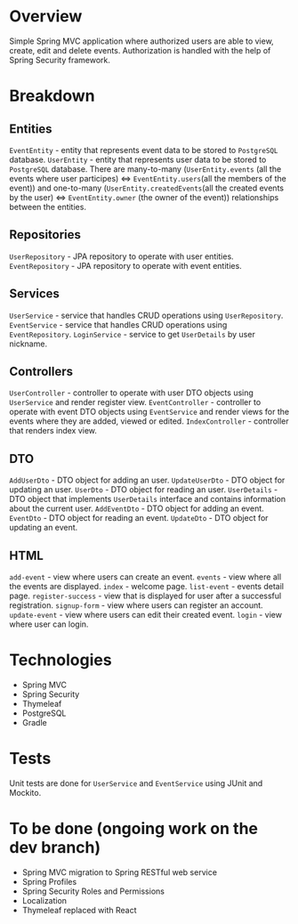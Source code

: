 # Overview

Simple Spring MVC application where authorized users are able to view, create, edit and delete events. Authorization is handled with the help of Spring Security framework.

# Breakdown

## Entities
`EventEntity` - entity that represents event data to be stored to `PostgreSQL` database.
`UserEntity` - entity that represents user data to be stored to `PostgreSQL` database.
There are many-to-many (`UserEntity.events` (all the events where user participes) <=> `EventEntity.users`(all the members of the event)) and one-to-many (`UserEntity.createdEvents`(all the created events by the user) <=> `EventEntity.owner` (the owner of the event)) relationships between the entities.

## Repositories
`UserRepository` - JPA repository to operate with user entities.
`EventRepository` - JPA repository to operate with event entities.

## Services
`UserService` - service that handles CRUD operations using `UserRepository`.
`EventService` - service that handles CRUD operations using `EventRepository`.
`LoginService` - service to get `UserDetails` by user nickname.

## Controllers
`UserController` - controller to operate with user DTO objects using `UserService` and render register view. 
`EventController` - controller to operate with event DTO objects using `EventService` and render views for the events where they are added, viewed or edited. 
`IndexController` - controller that renders index view.

## DTO
`AddUserDto` - DTO object for adding an user.
`UpdateUserDto` - DTO object for updating an user.
`UserDto` - DTO object for reading an user.
`UserDetails` - DTO object that implements `UserDetails` interface and contains information about the current user.
`AddEventDto` - DTO object for adding an event.
`EventDto` - DTO object for reading an event.
`UpdateDto` - DTO object for updating an event.

## HTML
`add-event` - view where users can create an event.
`events` - view where all the events are displayed.
`index` - welcome page.
`list-event` - events detail page.
`register-success` - view that is displayed for user after a successful registration.
`signup-form` - view where users can register an account.
`update-event` - view where users can edit their created event.
`login` - view where user can login.

# Technologies

- Spring MVC
- Spring Security
- Thymeleaf
- PostgreSQL
- Gradle

# Tests

Unit tests are done for `UserService` and `EventService` using JUnit and Mockito.

# To be done (ongoing work on the dev branch)

- Spring MVC migration to Spring RESTful web service
- Spring Profiles
- Spring Security Roles and Permissions
- Localization
- Thymeleaf replaced with React